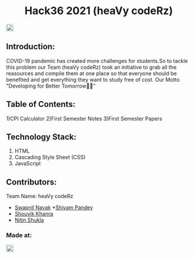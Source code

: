 <h1 align="center">Hack36 2021 (heaVy codeRz)</h1>
<p align="center">
</p>

<a href="https://hack36.com"> <img src="http://bit.ly/BuiltAtHack36" height=20px> </a>


## Introduction:
  COVID-19 pandemic has created more challenges for students.So to tackle this problem our Team (heaVy codeRz) took an initiative to grab all the reasources and   compile them at one place so that everyone should be benefited and get everything they want to study free of cost.
  Our Motto "Developing for Better Tomorrow🤞🏻"
  
## Table of Contents:
  1)CPI Calculator
  2)First Semester Notes
  3)First Semester Papers
## Technology Stack:
  1) HTML
  2) Cascading Style Sheet (CSS)
  3) JavaScript
  

## Contributors:

Team Name: heaVy codeRz

* [Swapnil Nayak](https://github.com/swapnilnyk10)
*[Shivam Pandey](https://github.com/shivampandeymnnit)
* [Shouvik Khanra](https://github.com/Shouvik11-b)
* [Nitin Shukla](https://github.com/nitin1207)


### Made at:
<a href="https://hack36.com"> <img src="http://bit.ly/BuiltAtHack36" height=20px> </a>
